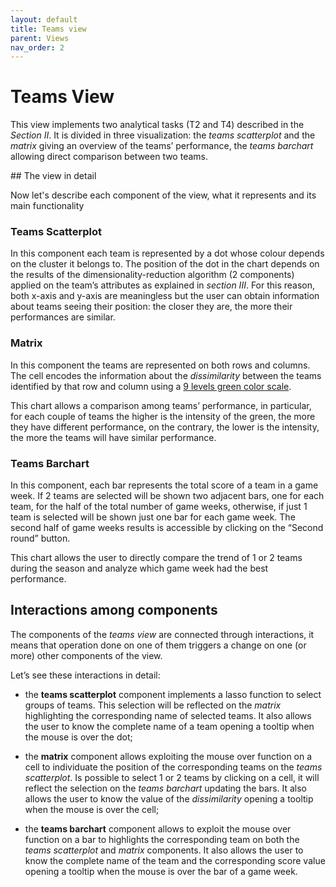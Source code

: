 ```yaml
---
layout: default
title: Teams view
parent: Views
nav_order: 2
---
```


# Teams View
This view implements two analytical tasks (T2 and T4) described in the
*Section II*. It is divided in three visualization: the *teams
scatterplot* and the *matrix* giving an overview of the teams’
performance, the *teams barchart* allowing direct comparison between two
teams.

## The view in detail

Now let's describe each component of the view, what it represents and its main functionality

### Teams Scatterplot

In this component each team is represented by a dot whose colour depends
on the cluster it belongs to. The position of the dot in the chart
depends on the results of the dimensionality-reduction algorithm (2
components) applied on the team’s attributes as explained in *section
III*. For this reason, both x-axis and y-axis are meaningless but the
user can obtain information about teams seeing their position: the
closer they are, the more their performances are similar.

### Matrix

In this component the teams are represented on both rows and columns.
The cell encodes the information about the *dissimilarity* between the
teams identified by that row and column using a [9 levels green color
scale](https://colorbrewer2.org/#type=sequential&scheme=BuGn&n=3).

This chart allows a comparison among teams’ performance, in particular,
for each couple of teams the higher is the intensity of the green, the
more they have different performance, on the contrary, the lower is the
intensity, the more the teams will have similar performance.

### Teams Barchart

In this component, each bar represents the total score of a team in a
game week. If 2 teams are selected will be shown two adjacent bars, one
for each team, for the half of the total number of game weeks,
otherwise, if just 1 team is selected will be shown just one bar for
each game week. The second half of game weeks results is accessible by
clicking on the “Second round” button.

This chart allows the user to directly compare the trend of 1 or 2 teams
during the season and analyze which game week had the best performance.

## Interactions among components

The components of the *teams view* are connected through interactions,
it means that operation done on one of them triggers a change on one (or
more) other components of the view.

Let’s see these interactions in detail:

-   the **teams scatterplot** component implements a lasso function to
    select groups of teams. This selection will be reflected on the
    *matrix* highlighting the corresponding name of selected teams. It
    also allows the user to know the complete name of a team opening a
    tooltip when the mouse is over the dot;

-   the **matrix** component allows exploiting the mouse over function
    on a cell to individuate the position of the corresponding teams on
    the *teams scatterplot*. Is possible to select 1 or 2 teams by
    clicking on a cell, it will reflect the selection on the *teams
    barchart* updating the bars. It also allows the user to know the
    value of the *dissimilarity* opening a tooltip when the mouse is
    over the cell;

-   the **teams barchart** component allows to exploit the mouse over
    function on a bar to highlights the corresponding team on both the
    *teams scatterplot* and *matrix* components. It also allows the user
    to know the complete name of the team and the corresponding score
    value opening a tooltip when the mouse is over the bar of a game
    week.

